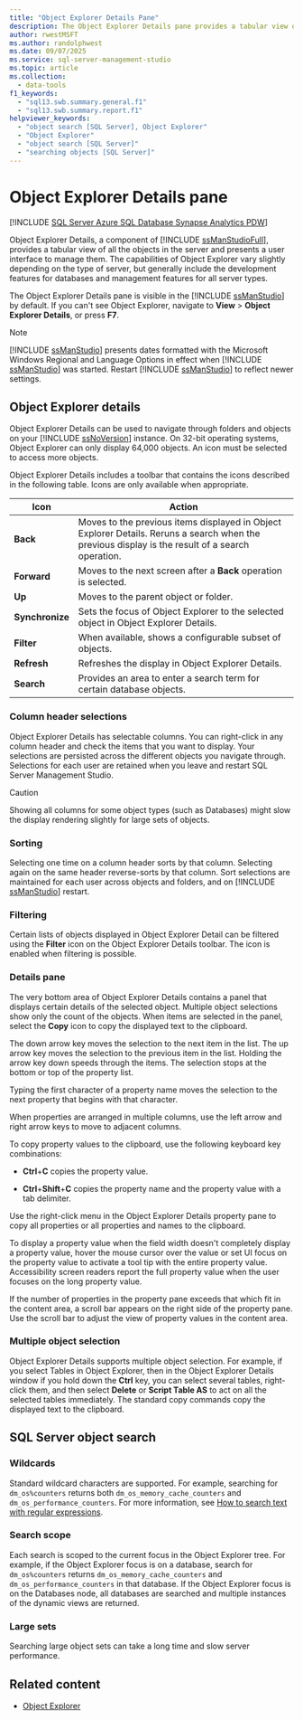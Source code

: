 ```yaml
---
title: "Object Explorer Details Pane"
description: The Object Explorer Details pane provides a tabular view of all the objects in the server and presents a user interface to manage them.
author: rwestMSFT
ms.author: randolphwest
ms.date: 09/07/2025
ms.service: sql-server-management-studio
ms.topic: article
ms.collection:
  - data-tools
f1_keywords:
  - "sql13.swb.summary.general.f1"
  - "sql13.swb.summary.report.f1"
helpviewer_keywords:
  - "object search [SQL Server], Object Explorer"
  - "Object Explorer"
  - "object search [SQL Server]"
  - "searching objects [SQL Server]"
---
```

# Object Explorer Details pane

[!INCLUDE [SQL Server Azure SQL Database Synapse Analytics PDW](../includes/applies-to-version/sql-asdb-asdbmi-asa-pdw.md)]

Object Explorer Details, a component of [!INCLUDE [ssManStudioFull](../includes/ssmanstudiofull-md.md)], provides a tabular view of all the objects in the server and presents a user interface to manage them. The capabilities of Object Explorer vary slightly depending on the type of server, but generally include the development features for databases and management features for all server types.

The Object Explorer Details pane is visible in the [!INCLUDE [ssManStudio](../includes/ssmanstudio-md.md)] by default. If you can't see Object Explorer, navigate to **View** > **Object Explorer Details**, or press **F7**.

> [!NOTE]  
> [!INCLUDE [ssManStudio](../includes/ssmanstudio-md.md)] presents dates formatted with the Microsoft Windows Regional and Language Options in effect when [!INCLUDE [ssManStudio](../includes/ssmanstudio-md.md)] was started. Restart [!INCLUDE [ssManStudio](../includes/ssmanstudio-md.md)] to reflect newer settings.

## Object Explorer details

Object Explorer Details can be used to navigate through folders and objects on your [!INCLUDE [ssNoVersion](../includes/ssnoversion-md.md)] instance. On 32-bit operating systems, Object Explorer can only display 64,000 objects. An icon must be selected to access more objects.

Object Explorer Details includes a toolbar that contains the icons described in the following table. Icons are only available when appropriate.

| Icon | Action |
| --- | --- |
| **Back** | Moves to the previous items displayed in Object Explorer Details. Reruns a search when the previous display is the result of a search operation. |
| **Forward** | Moves to the next screen after a **Back** operation is selected. |
| **Up** | Moves to the parent object or folder. |
| **Synchronize** | Sets the focus of Object Explorer to the selected object in Object Explorer Details. |
| **Filter** | When available, shows a configurable subset of objects. |
| **Refresh** | Refreshes the display in Object Explorer Details. |
| **Search** | Provides an area to enter a search term for certain database objects. |

### Column header selections

Object Explorer Details has selectable columns. You can right-click in any column header and check the items that you want to display. Your selections are persisted across the different objects you navigate through. Selections for each user are retained when you leave and restart SQL Server Management Studio.

> [!CAUTION]  
> Showing all columns for some object types (such as Databases) might slow the display rendering slightly for large sets of objects.

### Sorting

Selecting one time on a column header sorts by that column. Selecting again on the same header reverse-sorts by that column. Sort selections are maintained for each user across objects and folders, and on [!INCLUDE [ssManStudio](../includes/ssmanstudio-md.md)] restart.

### Filtering

Certain lists of objects displayed in Object Explorer Detail can be filtered using the **Filter** icon on the Object Explorer Details toolbar. The icon is enabled when filtering is possible.

### Details pane

The very bottom area of Object Explorer Details contains a panel that displays certain details of the selected object. Multiple object selections show only the count of the objects. When items are selected in the panel, select the **Copy** icon to copy the displayed text to the clipboard.

The down arrow key moves the selection to the next item in the list. The up arrow key moves the selection to the previous item in the list. Holding the arrow key down speeds through the items. The selection stops at the bottom or top of the property list.

Typing the first character of a property name moves the selection to the next property that begins with that character.

When properties are arranged in multiple columns, use the left arrow and right arrow keys to move to adjacent columns.

To copy property values to the clipboard, use the following keyboard key combinations:

- **Ctrl**+**C** copies the property value.

- **Ctrl**+**Shift**+**C** copies the property name and the property value with a tab delimiter.

Use the right-click menu in the Object Explorer Details property pane to copy all properties or all properties and names to the clipboard.

To display a property value when the field width doesn't completely display a property value, hover the mouse cursor over the value or set UI focus on the property value to activate a tool tip with the entire property value. Accessibility screen readers report the full property value when the user focuses on the long property value.

If the number of properties in the property pane exceeds that which fit in the content area, a scroll bar appears on the right side of the property pane. Use the scroll bar to adjust the view of property values in the content area.

### Multiple object selection

Object Explorer Details supports multiple object selection. For example, if you select Tables in Object Explorer, then in the Object Explorer Details window if you hold down the **Ctrl** key, you can select several tables, right-click them, and then select **Delete** or **Script Table AS** to act on all the selected tables immediately. The standard copy commands copy the displayed text to the clipboard.

## SQL Server object search

### Wildcards

Standard wildcard characters are supported. For example, searching for `dm_os%counters` returns both `dm_os_memory_cache_counters` and `dm_os_performance_counters`. For more information, see [How to search text with regular expressions](../scripting/search-text-with-regular-expressions.md).

### Search scope

Each search is scoped to the current focus in the Object Explorer tree. For example, if the Object Explorer focus is on a database, search for `dm_os%counters` returns `dm_os_memory_cache_counters` and `dm_os_performance_counters` in that database. If the Object Explorer focus is on the Databases node, all databases are searched and multiple instances of the dynamic views are returned.

### Large sets

Searching large object sets can take a long time and slow server performance.

## Related content

- [Object Explorer](object-explorer.md)
